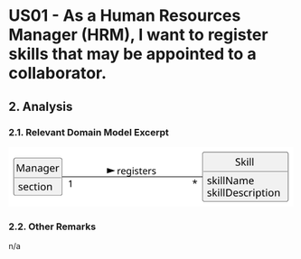 # US01 - As a Human Resources Manager (HRM), I want to register skills that may be appointed to a collaborator. 

## 2. Analysis

### 2.1. Relevant Domain Model Excerpt 

![Domain Model](svg/us01-domain-model.svg)

### 2.2. Other Remarks

n/a